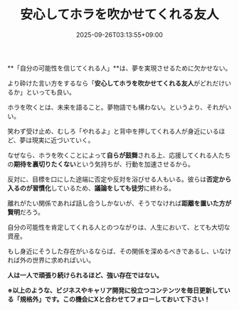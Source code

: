 ﻿---
title: "安心してホラを吹かせてくれる友人"
date: 2025-09-26T03:13:55+09:00
draft: false
---

**「自分の可能性を信じてくれる人」**は、夢を実現させるために欠かせない。

より砕けた言い方をするなら「**安心してホラを吹かせてくれる友人**がどれだけいるか」といっても良い。



ホラを吹くとは、未来を語ること。夢物語でも構わない。というより、それがいい。

笑わず受け止め、むしろ「やれるよ」と背中を押してくれる人が身近にいるほど、夢は現実に近づいていく。

なぜなら、ホラを吹くことによって**自らが鼓舞**される上、応援してくれる人たちの**期待を裏切りたくない**という気持ちが、行動を加速させるから。



反対に、目標を口にした途端に否定や反対を浴びせる人もいる。彼らは**否定から入るのが習慣化**しているため、**議論をしても徒労**に終わる。

離れがたい関係であれば話し合うしかないが、そうでなければ**距離を置いた方が賢明**だろう。



自分の可能性を肯定してくれる人とのつながりは、人生において、とても大切な資産。

もし身近にそうした存在がいるならば、その関係を深めるべきであるし、いなければ外の世界に求めればいい。

**人は一人で頑張り続けられるほど、強い存在ではない。**



**※以上のような、ビジネスやキャリア開発に役立つコンテンツを毎日更新している「規格外」です。この機会にXと合わせてフォローしておいて下さい！**